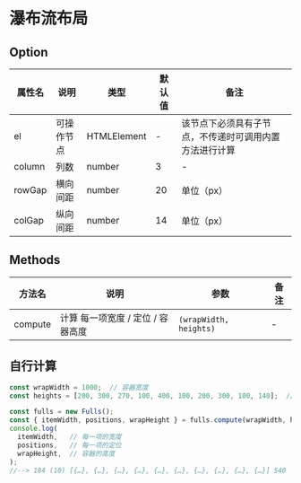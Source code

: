 # 瀑布流布局

## Option

| 属性名 | 说明 | 类型 | 默认值 | 备注 |
| --- | --- | --- | --- | --- |
| el | 可操作节点 | HTMLElement | - | 该节点下必须具有子节点，不传递时可调用内置方法进行计算 |
| column | 列数 | number | 3 | - |
| rowGap | 横向间距 | number | 20 | 单位（px） |
| colGap | 纵向间距 | number | 14 | 单位（px） |

## Methods

| 方法名 | 说明 | 参数 | 备注 |
| --- | --- | --- | --- |
| compute | 计算 每一项宽度 / 定位 / 容器高度 | `(wrapWidth, heights)` | - |

## 自行计算

```ts
const wrapWidth = 1000;  // 容器宽度
const heights = [200, 300, 270, 100, 400, 100, 200, 300, 100, 140];  // 每一项的高度

const fulls = new Fulls();
const { itemWidth, positions, wrapHeight } = fulls.compute(wrapWidth, heights);
console.log(
  itemWidth,   // 每一项的宽度
  positions,   // 每一项的定位
  wrapHeight,  // 容器的高度
);
//--> 184 (10) [{…}, {…}, {…}, {…}, {…}, {…}, {…}, {…}, {…}, {…}] 540
```
